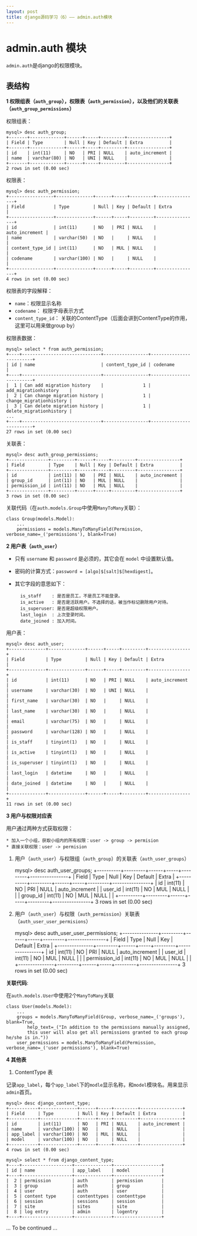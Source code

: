 ```yaml
---
layout: post
title: django源码学习（6）—— admin.auth模块
---
```


# admin.auth 模块

`admin.auth`是django的权限模块。 

## 表结构

**1 权限组表（`auth_group`），权限表（`auth_permission`），以及他们的关联表（`auth_group_permissions`）**

权限组表：

    mysql> desc auth_group;
    +-------+-------------+------+-----+---------+----------------+
    | Field | Type        | Null | Key | Default | Extra          |
    +-------+-------------+------+-----+---------+----------------+
    | id    | int(11)     | NO   | PRI | NULL    | auto_increment |
    | name  | varchar(80) | NO   | UNI | NULL    |                |
    +-------+-------------+------+-----+---------+----------------+
    2 rows in set (0.00 sec)

权限表：

    mysql> desc auth_permission;
    +-----------------+--------------+------+-----+---------+----------------+
    | Field           | Type         | Null | Key | Default | Extra          |
    +-----------------+--------------+------+-----+---------+----------------+
    | id              | int(11)      | NO   | PRI | NULL    | auto_increment |
    | name            | varchar(50)  | NO   |     | NULL    |                |
    | content_type_id | int(11)      | NO   | MUL | NULL    |                |
    | codename        | varchar(100) | NO   |     | NULL    |                |
    +-----------------+--------------+------+-----+---------+----------------+
    4 rows in set (0.00 sec)

权限表的字段解释： 

* `name`：权限显示名称
* `codename`： 权限字母表示方式
* `content_type_id`： 关联的ContentType（后面会讲到ContentType的作用，这里可以用来做group by）

权限表数据：

    mysql> select * from auth_permission;
    +----+------------------------------+-----------------+-------------------------+
    | id | name                         | content_type_id | codename                |
    +----+------------------------------+-----------------+-------------------------+
    |  1 | Can add migration history    |               1 | add_migrationhistory    |
    |  2 | Can change migration history |               1 | change_migrationhistory |
    |  3 | Can delete migration history |               1 | delete_migrationhistory |
    ...
    +----+------------------------------+-----------------+-------------------------+
    27 rows in set (0.00 sec)

关联表：

    mysql> desc auth_group_permissions;
    +---------------+---------+------+-----+---------+----------------+
    | Field         | Type    | Null | Key | Default | Extra          |
    +---------------+---------+------+-----+---------+----------------+
    | id            | int(11) | NO   | PRI | NULL    | auto_increment |
    | group_id      | int(11) | NO   | MUL | NULL    |                |
    | permission_id | int(11) | NO   | MUL | NULL    |                |
    +---------------+---------+------+-----+---------+----------------+
    3 rows in set (0.00 sec)

关联代码（在`auth.models.Group`中使用`ManyToMany`关联）：

    class Group(models.Model):
        ...
        permissions = models.ManyToManyField(Permission, verbose_name=_('permissions'), blank=True)


**2 用户表（`auth_user`）**

* 只有 `username` 和 `password` 是必须的，其它会在 `model` 中设置默认值。

* 密码的计算方式：`password = [algo]$[salt]$[hexdigest]`。

* 其它字段的意思如下：

        is_staff    : 是否是员工，不是员工不能登录。
        is_active   : 是否是活跃用户。不选择的话，被当作标记删除用户对待。
        is_superuser: 是否是超级权限用户。
        last_login  : 上次登录时间。 
        date_joined : 加入时间。

用户表：

    mysql> desc auth_user;
    +--------------+--------------+------+-----+---------+----------------+
    | Field        | Type         | Null | Key | Default | Extra          |
    +--------------+--------------+------+-----+---------+----------------+
    | id           | int(11)      | NO   | PRI | NULL    | auto_increment |
    | username     | varchar(30)  | NO   | UNI | NULL    |                |
    | first_name   | varchar(30)  | NO   |     | NULL    |                |
    | last_name    | varchar(30)  | NO   |     | NULL    |                |
    | email        | varchar(75)  | NO   |     | NULL    |                |
    | password     | varchar(128) | NO   |     | NULL    |                |
    | is_staff     | tinyint(1)   | NO   |     | NULL    |                |
    | is_active    | tinyint(1)   | NO   |     | NULL    |                |
    | is_superuser | tinyint(1)   | NO   |     | NULL    |                |
    | last_login   | datetime     | NO   |     | NULL    |                |
    | date_joined  | datetime     | NO   |     | NULL    |                |
    +--------------+--------------+------+-----+---------+----------------+
    11 rows in set (0.00 sec)

**3 用户与权限对应表**

用户通过两种方式获取权限：

    * 加入一个小组，获取小组内的所有权限：user -> group -> permision 
    * 直接关联权限：user -> permision 

1) 用户（`auth_user`）与权限组（`auth_group`）的关联表（`auth_user_groups`）

    mysql> desc auth_user_groups;
    +----------+---------+------+-----+---------+----------------+
    | Field    | Type    | Null | Key | Default | Extra          |
    +----------+---------+------+-----+---------+----------------+
    | id       | int(11) | NO   | PRI | NULL    | auto_increment |
    | user_id  | int(11) | NO   | MUL | NULL    |                |
    | group_id | int(11) | NO   | MUL | NULL    |                |
    +----------+---------+------+-----+---------+----------------+
    3 rows in set (0.00 sec)


2) 用户（`auth_user`）与权限（`auth_permission`）关联表（`auth_user_user_permisions`） 


    mysql> desc auth_user_user_permissions;
    +---------------+---------+------+-----+---------+----------------+
    | Field         | Type    | Null | Key | Default | Extra          |
    +---------------+---------+------+-----+---------+----------------+
    | id            | int(11) | NO   | PRI | NULL    | auto_increment |
    | user_id       | int(11) | NO   | MUL | NULL    |                |
    | permission_id | int(11) | NO   | MUL | NULL    |                |
    +---------------+---------+------+-----+---------+----------------+
    3 rows in set (0.00 sec)


**关联代码**: 

在`auth.models.User`中使用2个`ManyToMany`关联

    class User(models.Model):
        ...
        groups = models.ManyToManyField(Group, verbose_name=_('groups'), blank=True,
            help_text=_("In addition to the permissions manually assigned, 
            this user will also get all permissions granted to each group he/she is in."))
        user_permissions = models.ManyToManyField(Permission, verbose_name=_('user permissions'), blank=True)

**4 其他表**

1) ContentType 表

记录`app_label`，每个`app_label`下的`modle`显示名称，和`model`模块名。用来显示`admin`首页。

    mysql> desc django_content_type;
    +-----------+--------------+------+-----+---------+----------------+
    | Field     | Type         | Null | Key | Default | Extra          |
    +-----------+--------------+------+-----+---------+----------------+
    | id        | int(11)      | NO   | PRI | NULL    | auto_increment |
    | name      | varchar(100) | NO   |     | NULL    |                |
    | app_label | varchar(100) | NO   | MUL | NULL    |                |
    | model     | varchar(100) | NO   |     | NULL    |                |
    +-----------+--------------+------+-----+---------+----------------+
    4 rows in set (0.00 sec)
    
    mysql> select * from django_content_type;
    +----+-------------------+--------------+------------------+
    | id | name              | app_label    | model            |
    +----+-------------------+--------------+------------------+
    |  2 | permission        | auth         | permission       |
    |  3 | group             | auth         | group            |
    |  4 | user              | auth         | user             |
    |  5 | content type      | contenttypes | contenttype      |
    |  6 | session           | sessions     | session          |
    |  7 | site              | sites        | site             |
    |  8 | log entry         | admin        | logentry         |
    +----+-------------------+--------------+------------------+

... To be continued ...
